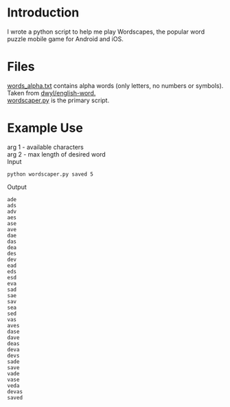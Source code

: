 # Introduction
I wrote a python script to help me play Wordscapes, the popular word puzzle mobile game for Android and iOS.

# Files
[words_alpha.txt](words_alpha.txt) contains alpha words (only letters, no numbers or symbols). Taken from [dwyl/english-word.](https://github.com/dwyl/english-words)  
[wordscaper.py](wordscaper.py) is the primary script. 

# Example Use
arg 1 - available characters  
arg 2 - max length of desired word  
Input
```
python wordscaper.py saved 5
```

Output
```
ade
ads
adv
aes
ase
ave
dae
das
dea
des
dev
ead
eds
esd
eva
sad
sae
sav
sea
sed
vas
aves
dase
dave
deas
deva
devs
sade
save
vade
vase
veda
devas
saved
```
